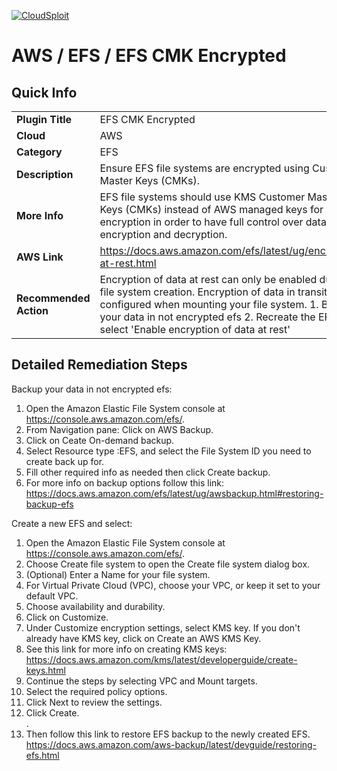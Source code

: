 [![CloudSploit](https://cloudsploit.com/img/logo-new-big-text-100.png "CloudSploit")](https://cloudsploit.com)

# AWS / EFS / EFS CMK Encrypted

## Quick Info

| | |
|-|-|
| **Plugin Title** | EFS CMK Encrypted |
| **Cloud** | AWS |
| **Category** | EFS |
| **Description** | Ensure EFS file systems are encrypted using Customer Master Keys (CMKs). |
| **More Info** | EFS file systems should use KMS Customer Master Keys (CMKs) instead of AWS managed keys for encryption in order to have full control over data encryption and decryption. |
| **AWS Link** | https://docs.aws.amazon.com/efs/latest/ug/encryption-at-rest.html |
| **Recommended Action** | Encryption of data at rest can only be enabled during file system creation. Encryption of data in transit is configured when mounting your file system. 1. Backup your data in not encrypted efs 2. Recreate the EFS and select 'Enable encryption of data at rest' |

## Detailed Remediation Steps
Backup your data in not encrypted efs: </br>
1. Open the Amazon Elastic File System console at https://console.aws.amazon.com/efs/. </br>
2. From Navigation pane: Click on AWS Backup. </br>
3. Click on Ceate On-demand backup. </br>
4. Select Resource type :EFS, and select the File System ID you need to create back up for. </br>
5. Fill other required info as needed then click Create backup. </br>
6. For more info on backup options follow this link: https://docs.aws.amazon.com/efs/latest/ug/awsbackup.html#restoring-backup-efs </br>

Create a new EFS and select:
1. Open the Amazon Elastic File System console at https://console.aws.amazon.com/efs/. </br>
2. Choose Create file system to open the Create file system dialog box. </br>
3. (Optional) Enter a Name for your file system. </br>
4. For Virtual Private Cloud (VPC), choose your VPC, or keep it set to your default VPC. </br>
5. Choose availability and durability. </br>
6. Click on Customize. </br>
7. Under Customize encryption settings, select KMS key. If you don't already have KMS key, click on Create an AWS KMS Key. </br>
8. See this link for more info on creating KMS keys: https://docs.aws.amazon.com/kms/latest/developerguide/create-keys.html </br>
9. Continue the steps by selecting VPC and Mount targets. </br>
10. Select the required policy options. </br>
11. Click Next to review the settings. </br>
12. Click Create. </br>. 
13. Then follow this link to restore EFS backup to the newly created EFS. https://docs.aws.amazon.com/aws-backup/latest/devguide/restoring-efs.html </br>